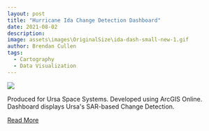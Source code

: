 ```yaml
---
layout: post
title: "Hurricane Ida Change Detection Dashboard"
date: 2021-08-02
description: 
image: assets\images\OriginalSize\ida-dash-small-new-1.gif
author: Brendan Cullen
tags:
  - Cartography
  - Data Visualization
---
```

![](assets\images\OriginalSize\ida-dash-small-new-1.gif)


Produced for Ursa Space Systems. Developed using ArcGIS Online. Dashboard displays Ursa's SAR-based Change Detection.

[Read More](https://www.linkedin.com/posts/ursa-space-systems_hurricane-ida-sar-activity-6838565298052960256-lYGU)
